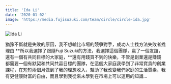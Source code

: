 ```yaml
---
title: 'Ida Li'
date: '2020-01-02'
image: 'https://media.fujisuzuki.com/team/circle/circle-ida.jpg'
---
```

![Ida Li](https://media.fujisuzuki.com/team/circle/circle-ida.jpg)

猶豫不斷就是失敗的原因，我不想輸比市場的競爭對手，成功人士找方法失敗者找理由
**所以我選擇了跟隨Fuji Suzuki的方法，我選擇這個團隊，贏了一個友誼，還有一個有共同目標的大家庭，**還有用錢買不到的快樂，不管是創業還是賺錢都需要一個有默契和共同共贏目標的團隊，在這個大家庭我學到了非常寶貴的創業課程，在短短兩個月做到了我的理想收入，幫助了我改變我們家庭的生活質素，我有更健康財富的自由，而且學到我從來未學到在市場上可以運用的知識...